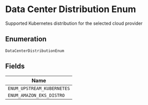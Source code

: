 
# Data Center Distribution Enum

Supported Kubernetes distribution for the selected cloud provider

## Enumeration

`DataCenterDistributionEnum`

## Fields

| Name |
|  --- |
| `ENUM_UPSTREAM_KUBERNETES` |
| `ENUM_AMAZON_EKS_DISTRO` |

